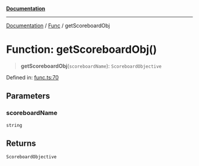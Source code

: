 [**Documentation**](../../../README.md)

***

[Documentation](../../../globals.md) / [Func](../README.md) / getScoreboardObj

# Function: getScoreboardObj()

> **getScoreboardObj**(`scoreboardName`): `ScoreboardObjective`

Defined in: [func.ts:70](https://github.com/XiaoYangx666/SAPI-Pro/blob/f4b3a55bd14c42fce5d687eca57d1987c433a912/src/SAPI-Pro/func.ts#L70)

## Parameters

### scoreboardName

`string`

## Returns

`ScoreboardObjective`

